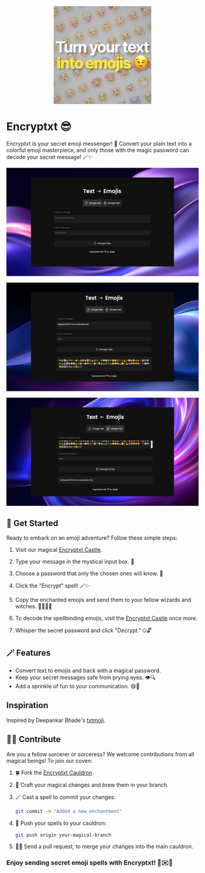 <p align="center">
  <img src="https://github.com/VividhPandey003/encryptext/blob/main/images/metaimage.png?raw=true" alt="Encryptxt Logo">
</p>

# Encryptxt 😎

Encryptxt is your secret emoji messenger! 💌 Convert your plain text into a colorful emoji masterpiece, and only those with the magic password can decode your secret message! 🪄✨

![Screenshot](https://github.com/VividhPandey003/encryptext/blob/main/images/Slide1.png?raw=true)

![Screenshot](https://github.com/VividhPandey003/encryptext/blob/main/images/Slide2.png?raw=true)

![Screenshot](https://github.com/VividhPandey003/encryptext/blob/main/images/Slide3.png?raw=true)

## 🚀 Get Started

Ready to embark on an emoji adventure? Follow these simple steps:

1. Visit our magical <a href="https://encryptxt.netlify.app/" target="_blank">Encryptxt Castle</a>.

2. Type your message in the mystical input box. 📜

3. Choose a password that only the chosen ones will know. 🤫

4. Click the "Encrypt" spell! 🪄✨

5. Copy the enchanted emojis and send them to your fellow wizards and witches. 🧙‍♂️🧙‍♀️

6. To decode the spellbinding emojis, visit the <a href="https://encryptxt.netlify.app/" target="_blank">Encryptxt Castle</a> once more.

7. Whisper the secret password and click "Decrypt." 🤐🔓

## 🪄 Features

- Convert text to emojis and back with a magical password.
- Keep your secret messages safe from prying eyes. 👁️🔍
- Add a sprinkle of fun to your communication. 😄🎉

## Inspiration

Inspired by Deepankar Bhade's [txtmoji](https://txtmoji.com/).

## 🧙‍♂️ Contribute

Are you a fellow sorcerer or sorceress? We welcome contributions from all magical beings! To join our coven:

1. 🍀 Fork the [Encryptxt Cauldron](https://github.com/VividhPandey003/encryptxt).

2. 🌟 Craft your magical changes and brew them in your branch.

3. 🪄 Cast a spell to commit your changes:

   ```sh
   git commit -m "Added a new enchantment"
4. 🌌 Push your spells to your cauldron:
   
   ```sh
   git push origin your-magical-branch
5. 🧙‍♀️ Send a pull request, to merge your changes into the main cauldron.



### Enjoy sending secret emoji spells with Encryptxt! 🌟✉️💫

